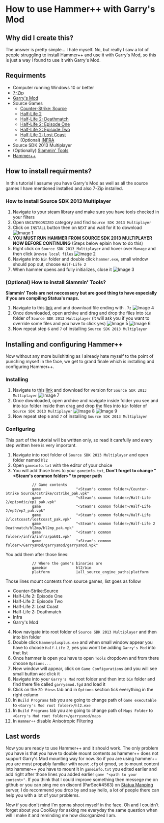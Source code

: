 # How to use Hammer++ with Garry's Mod

## Why did I create this?
The answer is pretty simple... I hate myself. No, but really I saw a lot of people struggling to install Hammer++ and use it with Garry's Mod, so this is just a way I found to use it with Garry's Mod.

## Requirments
- Computer running Windows 10 or better
- [7-Zip](https://www.7-zip.org/)
- [Garry's Mod](https://store.steampowered.com/app/4000/Garrys_Mod/)
- Source Games
	- [Counter-Strike: Source](https://store.steampowered.com/app/240/CounterStrike_Source/)
	- [Half-Life 2](https://store.steampowered.com/app/220/HalfLife_2/)
	- [Half-Life 2: Deathmatch](https://store.steampowered.com/app/320/HalfLife_2_Deathmatch/)
	- [Half-Life 2: Episode One](https://store.steampowered.com/app/380/HalfLife_2_Episode_One/)
	- [Half-Life 2: Episode Two](https://store.steampowered.com/app/420/HalfLife_2_Episode_Two/)
	- [Half-Life 2: Lost Coast](https://store.steampowered.com/app/340/HalfLife_2_Lost_Coast/)
	- (Optional) [INFRA](https://store.steampowered.com/app/251110/INFRA/)
- Source SDK 2013 Multiplayer
- (Optionally) [Slammin' Tools](https://drive.google.com/drive/folders/17pQY8wDkednZi0kMZOSpAtNBNmFWm6GJ)
- [Hammer++](https://ficool2.github.io/HammerPlusPlus-Website/index.html)

## How to install requirments?
In this tutorial I assume you have Garry's Mod as well as all the source games I have mentioned installed and also 7-Zip installed.

### How to install Source SDK 2013 Multiplayer
1. Navigate to your steam library and make sure you have tools checked in your filters
2. Open `UNCATEGORIZED` category and find `Source SDK 2013 Multiplayer`
3. Click on `INSTALL` button then on `NEXT` and wait for it to download
![Image 1](./images/1.png)
4. **YOU MUST RUN HAMMER FROM SOURCE SDK 2013 MULTIPLAYER NOW BEFORE CONTINUING** (Steps below eplain how to do this)
5. Right click on `Source SDK 2013 Multiplayer` and hover over `Manage` and then click `Browse local files`
![Image 2](./images/2.png)
6. Navigate into `bin` folder and double click `hammer.exe`, small window should pop out, choose `Half-Life 2`
7. When hammer opens and fully initializes, close it
![Image 3](./images/3.png)

### (Optional) How to install Slammin' Tools?
**Slammin' Tools are not neccessery but are good thing to have especially if you are compiling Statua's maps.**

1. Navigate to this [link](https://drive.google.com/drive/folders/17pQY8wDkednZi0kMZOSpAtNBNmFWm6GJ) and and download file ending with `.7z`
![Image 4](./images/4.png)
2. Once downloaded, open archive and drag and drop the files into `bin` folder of `Source SDK 2013 Multiplayer` (it will ask you if you want to override some files and you have to click yes)
![Image 5](./images/5.png)
![Image 6](./images/6.png)
3. Now repeat step `6` and `7` of installing `Source SDK 2013 Multiplayer`

## Installing and configuring Hammer++
Now without any more bullshitting as I already hate myself to the point of punching myself in the face, we get to grand finale which is installing and configuring Hammer++.

### Installing
1. Navigate to this [link](https://ficool2.github.io/HammerPlusPlus-Website/pages/download.html) and download for version for `Source SDK 2013 Multiplayer`
![Image 7](./images/7.png)
2. Once downloaded, open archive and navigate inside folder you see and into `bin` folder inside then drag and drop the files into `bin` folder of `Source SDK 2013 Multiplayer`
![Image 8](./images/8.png)
![Image 9](./images/9.png)
3. Now repeat step `6` and `7` of installing `Source SDK 2013 Multiplayer`

### Configuring
This part of the tutorial will be written only, so read it carefully and every step written here is very important.

1. Navigate into root folder of `Source SDK 2013 Multiplayer` and open folder named `hl2`
2. Open `gameinfo.txt` with the editor of your choice
3. You will add those lines to your `gameinfo.txt`, **Don't forget to change "<Steam's common folder>" to proper path**
```
			// Game contents
			game				"<Steam's common folder>/Counter-Strike Source/cstrike/cstrike_pak.vpk"
			game				"<Steam's common folder>/Half-Life 2/episodic/ep1_pak.vpk"
			game				"<Steam's common folder>/Half-Life 2/ep2/ep2_pak.vpk"
			game				"<Steam's common folder>/Half-Life 2/lostcoast/lostcoast_pak.vpk"
			game				"<Steam's common folder>/Half-Life 2 Deathmatch/hl2mp/hl2mp_pak.vpk"
			game				"<Steam's common folder>/infra/infra/pak01.vpk"
			game				"<Steam's common folder>/GarrysMod/garrysmod/garrysmod.vpk"
```
You add them after those lines:
```
			// Where the game's binaries are
			gamebin				hl2/bin
			platform			|all_source_engine_paths|platform
```
Those lines mount contents from source games, list goes as follow
- Counter-Strike:Source
- Half-Life 2: Episode One
- Half-Life 2: Episode Two
- Half-Life 2: Lost Coast
- Half-Life 2: Deathmatch
- Infra
- Garry's Mod

4. Now navigate into root folder of `Source SDK 2013 Multiplayer` and then into bin folder
5. Double click `hammerplusplus.exe` and when small window appear you have to choose `Half-Life 2`, yes you won't be adding `Garry's Mod` into that list
6. Once hammer is open you have to open `Tools` dropdown and from there choose `Options...`
7. New window will appear, click on `Game Configurations` and you will see small button `Add` click it
8. Navigate into your `Garry's Mod` root folder and then into `bin` folder and find there file called `garrysmod.fgd` and load it
9. Click on the `2D Views` tab and in `Options` section tick everything in the right column
10. In `Build Programs` tab you are going to change path of `Game executable` to `<Garry's Mod root folder>/hl2.exe`
11. In `Build Programs` tab you are going to change path of `Maps Folder` to `<Garry's Mod root folder>/garrysmod/maps`
12. In `Hammer++` disable Anisotropic Filtering

## Last words
Now you are ready to use Hammer++ and it should work. The only problem you have is that you have to double mount contents as hammer++ does not support Garry's Mod mounting way for now. So if you are using hammer++ you are most propably familiar with `mount.cfg` of gmod, so to mount content into hammer++ you have to mount it in `gameinfo.txt` you edited earlier and add right after those lines you added earlier `game "<path to your content>"`. If you think that I could improve something then messege me on github or you can ping me on discord (ParSec#4563) on [Statua Mapping](https://discord.gg/3Uq4WKNRuF) server, I do recommend you drop by and say hello, a lot of people there can help you with a lot of your problems.

Now if you don't mind I'm gonna shoot myself in the face.
Oh and I couldn't forget about you CoolGuy for asking me everyday the same question when will I make it and reminding me how disorganized I am.
